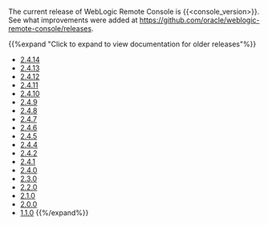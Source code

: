The current release of WebLogic Remote Console is {{<console_version>}}. See what improvements were added at https://github.com/oracle/weblogic-remote-console/releases.

{{%expand "Click to expand to view documentation for older releases"%}}
* [2.4.14](2.4.14/)
* [2.4.13](2.4.13/)
* [2.4.12](2.4.12/)
* [2.4.11](2.4.11/)
* [2.4.10](2.4.10/)
* [2.4.9](2.4.9/)
* [2.4.8](2.4.8/)
* [2.4.7](2.4.7/)
* [2.4.6](2.4.6/)
* [2.4.5](2.4.5/)
* [2.4.4](2.4.4/)
* [2.4.2](2.4.2/)
* [2.4.1](2.4.1/)
* [2.4.0](2.4.0/)
* [2.3.0](2.3.0/)
* [2.2.0](2.2.0/)
* [2.1.0](2.1.0/)
* [2.0.0](2.0.0/)
* [1.1.0](1.1.0/)
{{%/expand%}}